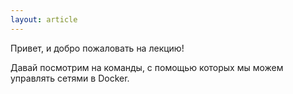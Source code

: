 ```yaml
---
layout: article
---
```

Привет, и добро пожаловать на лекцию!

Давай посмотрим на команды, с помощью которых мы можем управлять сетями в Docker.
